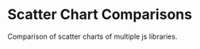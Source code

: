 Scatter Chart Comparisons
=======================

Comparison of scatter charts of multiple js libraries.
